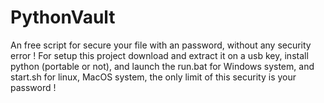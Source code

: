 # PythonVault
An free script for secure your file with an password, without any security error !
For setup this project download and extract it on a usb key, install python (portable or not), 
and launch the run.bat for Windows system,
and start.sh for linux, MacOS system,
the only limit of this security is your password !
